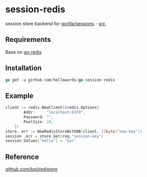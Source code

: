 # session-redis

session store backend for [gorilla/sessions](http://www.gorillatoolkit.org/pkg/sessions) - [src](https://github.com/gorilla/sessions).

## Requirements

Base on [go-redis](https://github.com/go-redis/redis)

## Installation

```go
go get -u github.com/hellowords/go-session-redis
```

## Example

```go
client := redis.NewClient(&redis.Options{
		Addr:     "localhost:6379",
		Password: "",
		PoolSize: 10,
	})
store, err := NewRedisStoreWithDB(client, []byte("new-key"))
session ,err = store.Get(req,"session-key")
session.Values["hello"] = "bar"
```

## Reference

[github.com/boj/redistore](https://github.com/boj/redistore)